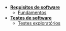 * [**Requisitos de software**](requisitos/visao_geral.md)
    * [Fundamentos](requisitos/fundamentos.md)
* [**Testes de software**](testes/teste_exploratorio.md)
    * [Testes exploratórios](testes/teste_exploratorio.md)
